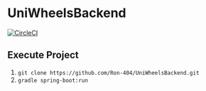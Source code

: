 # UniWheelsBackend 

[![CircleCI](https://circleci.com/gh/Camu10/UniWheelsBackend.svg?style=svg)](https://app.circleci.com/pipelines/github/Ron-404/UniWheelsBackend)

## Execute Project

1. `git clone https://github.com/Ron-404/UniWheelsBackend.git`
2. `gradle spring-boot:run`  
